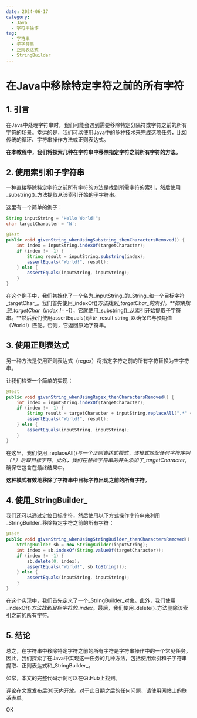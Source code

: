 ```yaml
---
date: 2024-06-17
category:
  - Java
  - 字符串操作
tag:
  - 字符串
  - 子字符串
  - 正则表达式
  - StringBuilder
---
```

# 在Java中移除特定字符之前的所有字符

## 1. 引言

在Java中处理字符串时，我们可能会遇到需要移除特定分隔符或字符之前的所有字符的场景。幸运的是，我们可以使用Java中的多种技术来完成这项任务，比如传统的循环、字符串操作方法或正则表达式。

**在本教程中，我们将探索几种在字符串中移除指定字符之前所有字符的方法。**

## 2. 使用索引和子字符串

一种直接移除特定字符之前所有字符的方法是找到所需字符的索引，然后使用_substring()_方法提取从该索引开始的子字符串。

这里有一个简单的例子：

```java
String inputString = "Hello World!";
char targetCharacter = 'W';

@Test
public void givenString_whenUsingSubstring_thenCharactersRemoved() {
    int index = inputString.indexOf(targetCharacter);
    if (index != -1) {
        String result = inputString.substring(index);
        assertEquals("World!", result);
    } else {
        assertEquals(inputString, inputString);
    }
}
```

在这个例子中，我们初始化了一个名为_inputString_的_String_和一个目标字符_targetChar_。我们首先使用_indexOf()_方法找到_targetChar_的索引。**如果找到_targetChar_（_index != -1_），它就使用_substring()_从索引开始提取子字符串。**然后我们使用assertEquals()验证_result string_以确保它与预期值（World!）匹配。否则，它返回原始字符串。

## 3. 使用正则表达式

另一种方法是使用正则表达式（regex）将指定字符之前的所有字符替换为空字符串。

让我们检查一个简单的实现：

```java
@Test
public void givenString_whenUsingRegex_thenCharactersRemoved() {
    int index = inputString.indexOf(targetCharacter);
    if (index != -1) {
        String result = targetCharacter + inputString.replaceAll(".*" + targetCharacter, "");
        assertEquals("World!", result);
    } else {
        assertEquals(inputString, inputString);
    }
}
```

在这里，我们使用_replaceAll()_与一个正则表达式模式，该模式匹配任何字符序列（_.*_）后跟目标字符。此外，我们在替换字符串的开头添加了_targetCharacter_，确保它包含在最终结果中。

**这种模式有效地移除了字符串中目标字符出现之前的所有字符。**

## 4. 使用_StringBuilder_

我们还可以通过定位目标字符，然后使用以下方式操作字符串来利用_StringBuilder_移除特定字符之前的所有字符：

```java
@Test
public void givenString_whenUsingStringBuilder_thenCharactersRemoved() {
    StringBuilder sb = new StringBuilder(inputString);
    int index = sb.indexOf(String.valueOf(targetCharacter));
    if (index != -1) {
        sb.delete(0, index);
        assertEquals("World!", sb.toString());
    } else {
        assertEquals(inputString, inputString);
    }
}
```

在这个实现中，我们首先定义了一个_StringBuilder_对象。此外，我们使用_indexOf()_方法找到目标字符的_index_。最后，我们使用_delete()_方法删除该索引之前的所有字符。

## 5. 结论

总之，在字符串中移除特定字符之前的所有字符是字符串操作中的一个常见任务。因此，我们探索了在Java中实现这一任务的几种方法，包括使用索引和子字符串提取、正则表达式和_StringBuilder_。

如常，本文的完整代码示例可以在GitHub上找到。

评论在文章发布后30天内开放。对于此日期之后的任何问题，请使用网站上的联系表单。

OK
